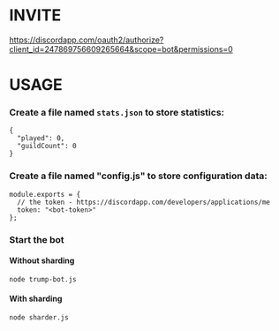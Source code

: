 # INVITE
https://discordapp.com/oauth2/authorize?client_id=247869756609265664&scope=bot&permissions=0

# USAGE

### Create a file named `stats.json` to store statistics:
```
{
  "played": 0,
  "guildCount": 0
}
```

### Create a file named "config.js" to store configuration data:
```
module.exports = {
  // the token - https://discordapp.com/developers/applications/me
  token: "<bot-token>"
};
```

### Start the bot

#### Without sharding
`node trump-bot.js`

#### With sharding
`node sharder.js`

